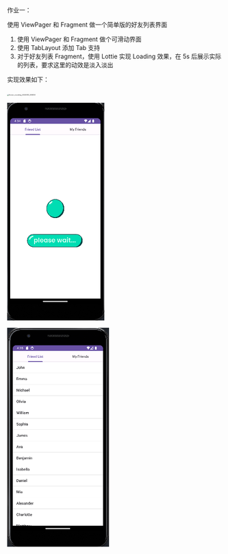 作业一：

 

使用 ViewPager 和 Fragment 做一个简单版的好友列表界面

1. 使用 ViewPager 和 Fragment 做个可滑动界面
2. 使用 TabLayout 添加 Tab 支持
3. 对于好友列表 Fragment，使用 Lottie 实现 Loading 效果，在 5s 后展示实际的列表，要求这里的动效是淡入淡出

 

实现效果如下：

<img src="https://raw.githubusercontent.com/csu-yulin/cloud/master/typora-img/Screen_recording_20240512_005800.gif" alt="Screen_recording_20240512_005800" style="zoom:25%;" />

![image-20240512003504069](https://raw.githubusercontent.com/csu-yulin/cloud/master/typora-img/image-20240512003504069.png)

![image-20240512003516319](https://raw.githubusercontent.com/csu-yulin/cloud/master/typora-img/image-20240512003516319.png)